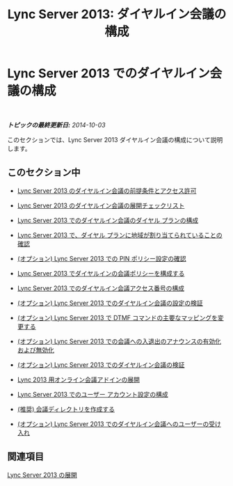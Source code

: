 ﻿---
title: 'Lync Server 2013: ダイヤルイン会議の構成'
TOCTitle: ダイヤルイン会議の構成
ms:assetid: 79a98c5d-a0a8-4729-828d-b9166842432c
ms:mtpsurl: https://technet.microsoft.com/ja-jp/library/Gg398600(v=OCS.15)
ms:contentKeyID: 48272580
ms.date: 05/19/2016
mtps_version: v=OCS.15
ms.translationtype: HT
---

# Lync Server 2013 でのダイヤルイン会議の構成

 

_**トピックの最終更新日:** 2014-10-03_

このセクションでは、Lync Server 2013 ダイヤルイン会議の構成について説明します。

## このセクション中

  - [Lync Server 2013 のダイヤルイン会議の前提条件とアクセス許可](lync-server-2013-dial-in-conferencing-configuration-prerequisites-and-permissions.md)

  - [Lync Server 2013 のダイヤルイン会議の展開チェックリスト](lync-server-2013-deployment-checklist-for-dial-in-conferencing.md)

  - [Lync Server 2013 でのダイヤルイン会議のダイヤル プランの構成](lync-server-2013-configure-dial-plans-for-dial-in-conferencing.md)

  - [Lync Server 2013 で、ダイヤル プランに地域が割り当てられていることの確認](lync-server-2013-make-sure-dial-plans-have-assigned-regions.md)

  - [(オプション) Lync Server 2013 での PIN ポリシー設定の確認](lync-server-2013-optional-verify-pin-policy-settings.md)

  - [Lync Server 2013 でダイヤルインの会議ポリシーを構成する](lync-server-2013-configure-conferencing-policy-for-dial-in.md)

  - [Lync Server 2013 でのダイヤルイン会議アクセス番号の構成](lync-server-2013-configure-dial-in-conferencing-access-numbers.md)

  - [(オプション) Lync Server 2013 でのダイヤルイン会議の設定の検証](lync-server-2013-optional-verify-dial-in-conferencing-settings.md)

  - [(オプション) Lync Server 2013 で DTMF コマンドの主要なマッピングを変更する](lync-server-2013-optional-modify-key-mapping-for-dtmf-commands.md)

  - [(オプション) Lync Server 2013 での会議への入退出のアナウンスの有効化および無効化](lync-server-2013-optional-enable-and-disable-conference-join-and-leave-announcements.md)

  - [(オプション) Lync Server 2013 でのダイヤルイン会議の検証](lync-server-2013-optional-verify-dial-in-conferencing.md)

  - [Lync 2013 用オンライン会議アドインの展開](lync-server-2013-deploy-the-online-meeting-add-in-for-lync-2013.md)

  - [Lync Server 2013 でのユーザー アカウント設定の構成](lync-server-2013-configure-user-account-settings.md)

  - [(推奨) 会議ディレクトリを作成する](recommended-create-conference-directories.md)

  - [(オプション) Lync Server 2013 でのダイヤルイン会議へのユーザーの受け入れ](lync-server-2013-optional-welcome-users-to-dial-in-conferencing.md)

## 関連項目

[Lync Server 2013 の展開](lync-server-2013-deploying-lync-server.md)

